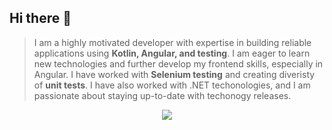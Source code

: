## Hi there 👋

> I am a highly motivated developer with expertise in building reliable applications using **Kotlin, Angular, and testing**. I am eager to learn new technologies and further develop my frontend skills, especially in Angular. I have worked with **Selenium testing** and creating diveristy of **unit tests**.
> I have also worked with .NET techonologies, and I am passionate about staying up-to-date with techonogy releases.
<p align="center">
<a href="https://skillicons.dev">
<img src="https://skillicons.dev/icons?i=kotlin,java,dotnet,angular" />
</a>
</p>
